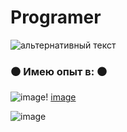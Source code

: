 # Programer
<img src="https://kartinkin.net/uploads/posts/2021-07/1626141491_10-kartinkin-com-p-anime-pro-khakerov-i-programmistov-anime-k-10.jpg" alt="альтернативный текст">


### ⚫️ Имею опыт в: ⚫️
![image](https://user-images.githubusercontent.com/115574306/223103434-22de461d-bd5b-4417-86e8-446294b85963.png)!
[image](https://user-images.githubusercontent.com/115574306/223103789-44942665-47dd-48f1-b6e6-b3a8f5c7ae64.png)



 ![image](https://user-images.githubusercontent.com/115574306/223102990-011e52f5-ad2a-43a0-bbb2-f40a0b762fa7.png)

